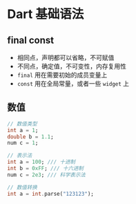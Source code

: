 # Dart 基础语法


## final const

- 相同点，声明都可以省略，不可赋值
- 不同点，确定值，不可变性，内存复用性
- `final` 用在需要初始的成员变量上
- `const` 用在全局常量，或者一些 `widget` 上


## 数值

```dart
// 数值类型
int a = 1;
double b = 1.1;
num c = 1;

// 表示法
int a = 100; /// 十进制
int b = 0xFF; /// 十六进制
num c = 2e3; /// 科学表示法

// 数值转换
int a = int.parse("123123");
```
